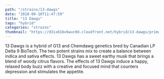 ```yaml
---
path: "/strains/13-dawgs"
date: "2018-09-10T11:47:59"
title: "13 Dawgs"
tags: "hybrid"
categories: "strains"
thumbnail: "https://d3ix816x6wuc0d.cloudfront.net/hybrid/13-dawgs/primary?width=480"
---
```

13 Dawgs is a hybrid of G13 and Chemdawg genetics bred by Canadian LP Delta 9 BioTech. The two potent strains mix to create a balance between indica and sativa effects. 13 Dawgs has a sweet earthy musk that brings a blend of woody citrus flavors. The effects of 13 Dawgs induce a happy, relaxed body buzz with a creative and focused mind that counters depression and stimulates the appetite.